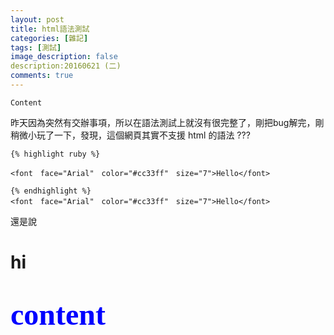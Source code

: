 ```yaml
---
layout: post
title: html語法測試
categories: [雜記]
tags: [測試]
image_description: false
description:20160621 (二)
comments: true
---
```

 
  
 `Content`
 
昨天因為突然有交辦事項，所以在語法測試上就沒有很完整了，剛把bug解完，剛稍微小玩了一下，發現，這個網頁其實不支援 html 的語法 ???
	
	{% highlight ruby %}	

	<font　face="Arial"　color="#cc33ff"　size="7">Hello</font>
	
	{% endhighlight %}
	<font　face="Arial"　color="#cc33ff"　size="7">Hello</font>
	

還是說

<html>
<body>
 

<p>
<h1>hi <h1>
<p>
<font face = "新細明體" color="blue" size=7>content </font>



</body>
</html>